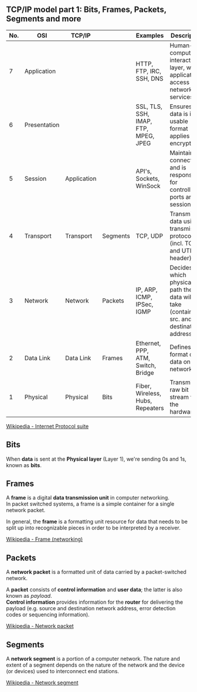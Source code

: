 ## TCP/IP model part 1: Bits, Frames, Packets, Segments and more

| No. | OSI          | TCP/IP      |          | Examples                             | Description                                                                            |
| --- | ------------ | ----------- | -------- | ------------------------------------ | -------------------------------------------------------------------------------------- |
| 7   | Application  |             |          | HTTP, FTP, IRC, SSH, DNS             | Human-computer interaction layer, where applications access network services           |
| 6   | Presentation |             |          | SSL, TLS, SSH, IMAP, FTP, MPEG, JPEG | Ensures that data is in usable format applies data encryption                          |
| 5   | Session      | Application |          | API's, Sockets, WinSock              | Maintains connections and is responsible for controlling ports and sessions            |
| 4   | Transport    | Transport   | Segments | TCP, UDP                             | Transmits data using transmission protocols (incl. TCP and UTP header)                 |
| 3   | Network      | Network     | Packets  | IP, ARP, ICMP, IPSec, IGMP           | Decides which physical path the data will take (contains src. and destination address) |
| 2   | Data Link    | Data Link   | Frames   | Ethernet, PPP, ATM, Switch, Bridge   | Defines the format of data on the network                                              |
| 1   | Physical     | Physical    | Bits     | Fiber, Wireless, Hubs, Repeaters     | Transmits raw bit stream via the hardware                                              |

[Wikipedia - Internet Protocol suite](https://en.wikipedia.org/wiki/Internet_protocol_suite)

## Bits

When **data** is sent at the **Physical layer** (Layer 1), we're sending 0s and 1s, known as **bits**.

## Frames

A **frame** is a digital **data transmission unit** in computer networking.<br> In packet switched systems, a frame is a simple container for a single network packet.

In general, the **frame** is a formatting unit resource for data that needs to be split up into recognizable pieces in order to be interpreted by a receiver.

[Wikipedia - Frame (networking)](<https://en.wikipedia.org/wiki/Frame_(networking)>)

## Packets

A **network packet** is a formatted unit of data carried by a packet-switched network.

A **packet** consists of **control information** and **user data**; the latter is also known as _payload_.<br>
**Control information** provides information for the **router** for delivering the payload (e.g. source and destination network address, error detection codes or sequencing information).

[Wikipedia - Network packet](https://en.wikipedia.org/wiki/Network_packet)

## Segments

A **network segment** is a portion of a computer network.
The nature and extent of a segment depends on the nature of the network and the device (or devices) used to interconnect end stations.

[Wikipedia - Network segment](https://en.wikipedia.org/wiki/Network_segment)
